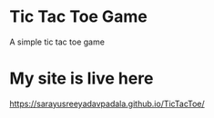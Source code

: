 <h1>Tic Tac Toe Game</h1>

A simple tic tac toe game 

<h1>My site is live here</h1>

<a href="https://sarayusreeyadavpadala.github.io/TicTacToe/">https://sarayusreeyadavpadala.github.io/TicTacToe/</a>
